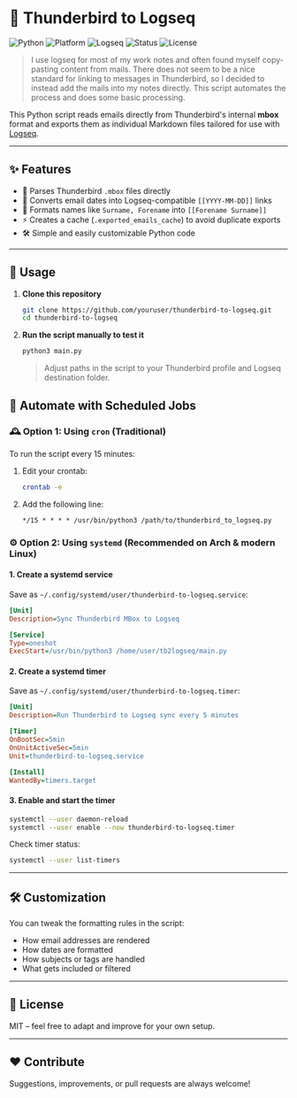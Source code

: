 # 📨 Thunderbird to Logseq

![Python](https://img.shields.io/badge/Python-3.7%2B-blue?logo=python)
![Platform](https://img.shields.io/badge/Platform-Linux%20%7C%20macOS-lightgrey?logo=linux)
![Logseq](https://img.shields.io/badge/Export-Logseq-brightgreen?logo=markdown)
![Status](https://img.shields.io/badge/Maintained-yes-brightgreen)
![License](https://img.shields.io/badge/License-MIT-yellow.svg)


> I use logseq for most of my work notes and often found myself copy-pasting content from mails. There does not seem to be a nice standard for linking to messages in Thunderbird, so I decided to instead add the mails into my notes directly. This script automates the process and does some basic processing.

This Python script reads emails directly from Thunderbird's internal **mbox** format and exports them as individual Markdown files tailored for use with [Logseq](https://logseq.com).

---

## ✨ Features

- 📁 Parses Thunderbird `.mbox` files directly
- 📅 Converts email dates into Logseq-compatible `[[YYYY-MM-DD]]` links
- 🧠 Formats names like `Surname, Forename` into `[[Forename Surname]]`
- ⚡ Creates a cache (`.exported_emails_cache`) to avoid duplicate exports
- 🛠️ Simple and easily customizable Python code

---

## 🚀 Usage

1. **Clone this repository**
   ```bash
   git clone https://github.com/youruser/thunderbird-to-logseq.git
   cd thunderbird-to-logseq
   ```

2. **Run the script manually to test it**

   ```bash
   python3 main.py
   ```

   > Adjust paths in the script to your Thunderbird profile and Logseq destination folder.

## 🔁 Automate with Scheduled Jobs

### 🕰️ Option 1: Using `cron` (Traditional)

To run the script every 15 minutes:

1. Edit your crontab:

   ```bash
   crontab -e
   ```

2. Add the following line:

   ```cron
   */15 * * * * /usr/bin/python3 /path/to/thunderbird_to_logseq.py
   ```
### ⚙️ Option 2: Using `systemd` (Recommended on Arch & modern Linux)

#### 1. Create a systemd service

Save as `~/.config/systemd/user/thunderbird-to-logseq.service`:

```ini
[Unit]
Description=Sync Thunderbird MBox to Logseq

[Service]
Type=oneshot
ExecStart=/usr/bin/python3 /home/user/tb2logseq/main.py
```

#### 2. Create a systemd timer

Save as `~/.config/systemd/user/thunderbird-to-logseq.timer`:

```ini
[Unit]
Description=Run Thunderbird to Logseq sync every 5 minutes

[Timer]
OnBootSec=5min
OnUnitActiveSec=5min
Unit=thunderbird-to-logseq.service

[Install]
WantedBy=timers.target
```

#### 3. Enable and start the timer

```bash
systemctl --user daemon-reload
systemctl --user enable --now thunderbird-to-logseq.timer
```

Check timer status:

```bash
systemctl --user list-timers
```

---

## 🛠 Customization

You can tweak the formatting rules in the script:

* How email addresses are rendered
* How dates are formatted
* How subjects or tags are handled
* What gets included or filtered

---

## 📄 License

MIT – feel free to adapt and improve for your own setup.

---

## ❤️ Contribute

Suggestions, improvements, or pull requests are always welcome!
